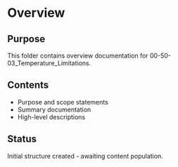 # Overview

## Purpose
This folder contains overview documentation for 00-50-03_Temperature_Limitations.

## Contents
- Purpose and scope statements
- Summary documentation
- High-level descriptions

## Status
Initial structure created - awaiting content population.
